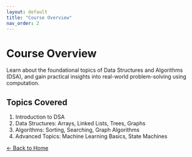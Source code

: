 ```yaml
---
layout: default
title: "Course Overview"
nav_order: 2
---
```


# Course Overview

Learn about the foundational topics of Data Structures and Algorithms (DSA), and gain practical insights into real-world problem-solving using computation.

## Topics Covered

1. Introduction to DSA
2. Data Structures: Arrays, Linked Lists, Trees, Graphs
3. Algorithms: Sorting, Searching, Graph Algorithms
4. Advanced Topics: Machine Learning Basics, State Machines

[← Back to Home](/)
